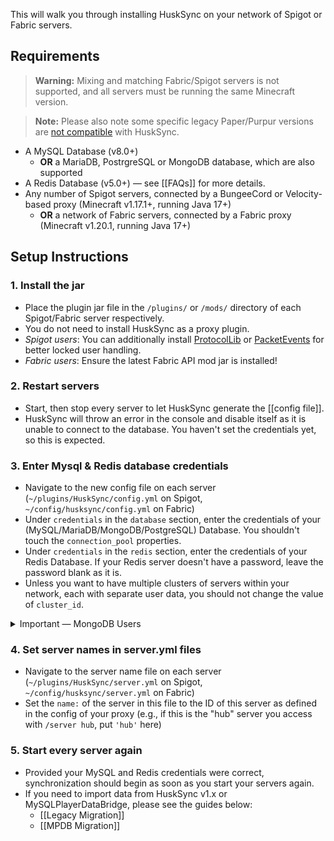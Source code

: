 This will walk you through installing HuskSync on your network of Spigot or Fabric servers.

## Requirements
> **Warning:** Mixing and matching Fabric/Spigot servers is not supported, and all servers must be running the same Minecraft version.

> **Note:** Please also note some specific legacy Paper/Purpur versions are [not compatible](Unsupported-Versions) with HuskSync.

* A MySQL Database (v8.0+)
  * **OR** a MariaDB, PostrgreSQL or MongoDB database, which are also supported
* A Redis Database (v5.0+) &mdash; see [[FAQs]] for more details.
* Any number of Spigot servers, connected by a BungeeCord or Velocity-based proxy (Minecraft v1.17.1+, running Java 17+)
  * **OR** a network of Fabric servers, connected by a Fabric proxy (Minecraft v1.20.1, running Java 17+)

## Setup Instructions
### 1. Install the jar
- Place the plugin jar file in the `/plugins/` or `/mods/` directory of each Spigot/Fabric server respectively.
- You do not need to install HuskSync as a proxy plugin.
- _Spigot users_: You can additionally install [ProtocolLib](https://www.spigotmc.org/resources/protocollib.1997/) or [PacketEvents](https://www.spigotmc.org/resources/packetevents-api.80279/) for better locked user handling.
- _Fabric users_: Ensure the latest Fabric API mod jar is installed! 

### 2. Restart servers
- Start, then stop every server to let HuskSync generate the [[config file]].
- HuskSync will throw an error in the console and disable itself as it is unable to connect to the database. You haven't set the credentials yet, so this is expected.

### 3. Enter Mysql & Redis database credentials
- Navigate to the new config file on each server (`~/plugins/HuskSync/config.yml` on Spigot, `~/config/husksync/config.yml` on Fabric)
- Under `credentials` in the `database` section, enter the credentials of your (MySQL/MariaDB/MongoDB/PostgreSQL) Database. You shouldn't touch the `connection_pool` properties.
- Under `credentials` in the `redis` section, enter the credentials of your Redis Database. If your Redis server doesn't have a password, leave the password blank as it is.
- Unless you want to have multiple clusters of servers within your network, each with separate user data, you should not change the value of `cluster_id`.

<details>
<summary>Important &mdash; MongoDB Users</summary>

- Navigate to the HuskSync config file on each server (`~/plugins/HuskSync/config.yml`)
- Set `type` in the `database` section to `MONGO`
- Under `credentials` in the `database` section, enter the credentials of your MongoDB Database. You shouldn't touch the `connection_pool` properties.
<details>

<summary>Additional configuration for MongoDB Atlas users</summary>

- Navigate to the HuskSync config file on each server (`~/plugins/HuskSync/config.yml`)
- Set `using_atlas` in the `mongo_settings` section to `true`. 
- Remove `&authSource=HuskSync` from `parameters` in the `mongo_settings`. 

(The `port` setting in `credentials` is disregarded when using Atlas.)
</details>

</details>

### 4. Set server names in server.yml files
- Navigate to the server name file on each server (`~/plugins/HuskSync/server.yml` on Spigot, `~/config/husksync/server.yml` on Fabric)
- Set the `name:` of the server in this file to the ID of this server as defined in the config of your proxy (e.g., if this is the "hub" server you access with `/server hub`, put `'hub'` here)

### 5. Start every server again
- Provided your MySQL and Redis credentials were correct, synchronization should begin as soon as you start your servers again.
- If you need to import data from HuskSync v1.x or MySQLPlayerDataBridge, please see the guides below:
  - [[Legacy Migration]]
  - [[MPDB Migration]]